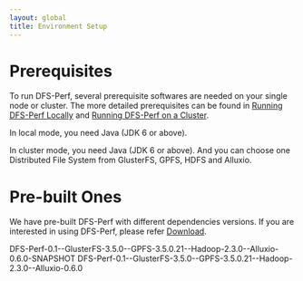 ```yaml
---
layout: global
title: Environment Setup
---
```


# Prerequisites
To run DFS-Perf, several prerequisite softwares are needed on your single node or cluster. The more detailed prerequisites can be found in [Running DFS-Perf Locally](Running-DFS-Perf-Locally.html) and [Running DFS-Perf on a Cluster](Running-DFS-Perf-on-a-Cluster.html).

In local mode, you need Java (JDK 6 or above).

In cluster mode, you need Java (JDK 6 or above). And you can choose one Distributed File System from GlusterFS, GPFS, HDFS and Alluxio.

# Pre-built Ones
We have pre-built DFS-Perf with different dependencies versions. If you are interested in using DFS-Perf, please refer [Download](Download.html).

DFS-Perf-0.1--GlusterFS-3.5.0--GPFS-3.5.0.21--Hadoop-2.3.0--Alluxio-0.6.0-SNAPSHOT
DFS-Perf-0.1--GlusterFS-3.5.0--GPFS-3.5.0.21--Hadoop-2.3.0--Alluxio-0.6.0
